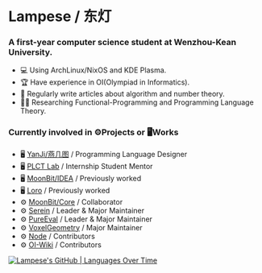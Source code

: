 # Lampese / 东灯
### A first-year computer science student at Wenzhou-Kean University.

- 💻 Using ArchLinux/NixOS and KDE Plasma.
- 🏆 Have experience in OI(Olympiad in Informatics).
- 📝 Regularly write articles about algorithm and number theory.
- 🧑‍💻 Researching Functional-Programming and Programming Language Theory.

### Currently involved in ⚙️Projects or 🖥️Works
- 🖥️ [YanJi/燕几图](http://yanji.tech/) / Programming Language Designer
- 🖥️ [PLCT Lab](https://github.com/plctlab) / Internship Student Mentor
- 🖥️ [MoonBit/IDEA](https://www.moonbitlang.com) / Previously worked
- 🖥️ [Loro](https://github.com/loro-dev/loro) / Previously worked
- ⚙️ [MoonBit/Core](https://github.com/moonbitlang/core) / Collaborator
- ⚙️ [Serein](https://github.com/SereinMC/Serein) / Leader & Major Maintainer
- ⚙️ [PureEval](https://github.com/PureEval/PureEval) / Leader & Major Maintainer
- ⚙️ [VoxelGeometry](https://github.com/CAIMEOX/VoxelGeometry) / Major Maintainer
- ⚙️ [Node](https://github.com/nodejs/node) / Contributors
- ⚙️ [OI-Wiki](https://github.com/OI-wiki/OI-wiki) / Contributors

</details>

[![Lampese's GitHub | Languages Over Time](https://stats.quira.sh/Lampese/languages-over-time?theme=dark)](https://quira.sh?utm_source=widgets&utm_campaign=Lampese)
